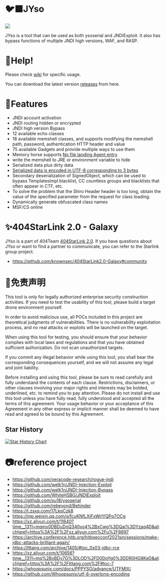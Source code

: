 # 🐦‍⬛JYso

![](https://img.shields.io/badge/JDK-1.6+-orange)


JYso is a tool that can be used as both ysoserial and JNDIExploit. It also has bypass functions of multiple JNDI high versions, WAF, and RASP.

# 🦜Help!

Please check [wiki](https://github.com/qi4L/JYso/wiki) for specific usage.

You can download the latest version [releases](https://github.com/qi4L/JYso/releases) from here.

# 🐲Features

+ JNDI account activation
+ JNDI routing hidden or encrypted
+ JNDI high version Bypass
+ 12 available echo classes
+ 18 available memshell classes, and supports modifying the memshell path, password, authentication HTTP header and value
+ 75 available Gadgets and provide multiple ways to use them
+ Memory horse supports [No file landing Agent entry](https://xz.aliyun.com/t/10075?time__1311=mq%2BxBD9QDQe4yDBkPoN%2BuDAO%3DnB5x&alichlgref=https%3A%2F%2Fxz.aliyun.com%2Fsearch%3Fkeyword%3Drebeyond)
+ write the memshell to JRE or environment variable to hide
+ Serialized data plus dirty data
+ [Serialized data is encoded in UTF-8 corresponding to 3 bytes](https://whoopsunix.com/docs/PPPYSO/advance/UTFMIX/)
+ Secondary deserialization of SignedObject, which can be used to bypass TemplatesImpl blacklist, CC countless groups and blacklists that often appear in CTF, etc.
+ To solve the problem that the Shiro Header header is too long, obtain the value of the specified parameter from the request for class loading.
+ Dynamically generate obfuscated class names
+ MSF/CS online

# ✨404StarLink 2.0 - Galaxy

JYso is a part of 404Team [404StarLink 2.0](https://github.com/knownsec/404StarLink). If you have questions about JYso or want to find a partner to communicate, you can refer to the Starlink group project.

+ https://github.com/knownsec/404StarLink2.0-Galaxy#community

# 👮免责声明

This tool is only for legally authorized enterprise security construction activities. If you need to test the usability of this tool, please build a target drone environment yourself.

In order to avoid malicious use, all POCs included in this project are theoretical judgments of vulnerabilities. There is no vulnerability exploitation process, and no real attacks or exploits will be launched on the target.

When using this tool for testing, you should ensure that your behavior complies with local laws and regulations and that you have obtained sufficient authorization. Do not scan unauthorized targets.

If you commit any illegal behavior while using this tool, you shall bear the corresponding consequences yourself, and we will not assume any legal and joint liability.

Before installing and using this tool, please be sure to read carefully and fully understand the contents of each clause. Restrictions, disclaimers, or other clauses involving your major rights and interests may be bolded, underlined, etc. to remind you to pay attention. Please do not install and use this tool unless you have fully read, fully understood and accepted all the terms of this agreement. Your usage behavior or your acceptance of this Agreement in any other express or implicit manner shall be deemed to have read and agreed to be bound by this Agreement.

## Star History

[![Star History Chart](https://api.star-history.com/svg?repos=qi4L/JYso&type=Date)](https://star-history.com/#qi4L/JYso&Date)

# 📷reference project

- https://github.com/veracode-research/rogue-jndi
- https://github.com/welk1n/JNDI-Injection-Exploit
- https://github.com/welk1n/JNDI-Injection-Bypass
- https://github.com/WhiteHSBG/JNDIExploit
- https://github.com/su18/ysoserial
- https://github.com/rebeyond/Behinder
- https://t.zsxq.com/17LkqCzk8
- https://mp.weixin.qq.com/s/fcuKNfLXiFxWrIYQPq7OCg
- https://xz.aliyun.com/t/11640?time__1311=mqmx0DBDuDnQ340vo4%2BxCwg%3DQai%3DYzaq4D&alichlgref=https%3A%2F%2Fxz.aliyun.com%2Fu%2F8697
- https://archive.conference.hitb.org/hitbsecconf2021sin/sessions/make-jdbc-attacks-brilliant-again/
- https://tttang.com/archive/1405/#toc_0x03-jdbc-rce
- https://xz.aliyun.com/t/10656?time__1311=mq%2BxBDy7G%3DLOD%2FD0DoYg0%3DDR0HG8KeD&alichlgref=https%3A%2F%2Ftttang.com%2F#toc-7
- https://whoopsunix.com/docs/PPPYSO/advance/UTFMIX/
- https://github.com/Whoopsunix/utf-8-overlong-encoding

